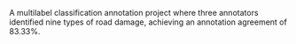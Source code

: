 A multilabel classification annotation project where three annotators identified nine types of road damage, achieving an annotation agreement of 83.33%.
